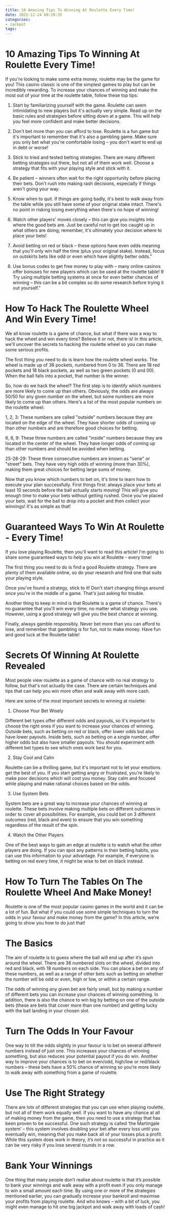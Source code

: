 ```yaml
---
title: 10 Amazing Tips To Winning At Roulette Every Time!
date: 2022-12-24 00:28:35
categories:
- Jackpot
tags:
---
```



#  10 Amazing Tips To Winning At Roulette Every Time!

If you're looking to make some extra money, roulette may be the game for you! This casino classic is one of the simplest games to play but can be incredibly rewarding. To increase your chances of winning and make the most out of your time at the roulette table, follow these top tips:

1. Start by familiarizing yourself with the game. Roulette can seem intimidating to new players but it's actually very simple. Read up on the basic rules and strategies before sitting down at a game. This will help you feel more confident and make better decisions.

2. Don't bet more than you can afford to lose. Roulette is a fun game but it's important to remember that it's also a gambling game. Make sure you only bet what you're comfortable losing – you don't want to end up in debt or worse!

3. Stick to tried and tested betting strategies. There are many different betting strategies out there, but not all of them work well. Choose a strategy that fits with your playing style and stick with it.

4. Be patient – winners often wait for the right opportunity before placing their bets. Don't rush into making rash decisions, especially if things aren't going your way.

5. Know when to quit. If things are going badly, it's best to walk away from the table while you still have some of your original stake intact. There's no point in risking losing everything when there's no hope of winning!

6. Watch other players' moves closely – this can give you insights into where the good bets are. Just be careful not to get too caught up in what others are doing; remember, it's ultimately your decision where to place your bets!

7. Avoid betting on red or black – these options have even odds meaning that you'll only win half the time (plus your original stake). Instead, focus on outskirts bets like odd or even which have slightly better odds."

  8. Use bonus codes to get free money to play with – many online casinos offer bonuses for new players which can be used at the roulette table!   9 Try using multiple betting systems at once for even better chances of winning – this can be a bit complex so do some research before trying it out yourself."

#  How To Hack The Roulette Wheel And Win Every Time!

We all know roulette is a game of chance, but what if there was a way to hack the wheel and win every time? Believe it or not, there is! In this article, we'll uncover the secrets to hacking the roulette wheel so you can make some serious profits.

The first thing you need to do is learn how the roulette wheel works. The wheel is made up of 38 pockets, numbered from 0 to 36. There are 18 red pockets and 18 black pockets, as well as two green pockets (0 and 00). When the ball falls into a pocket, that number is the winner.

So, how do we hack the wheel? The first step is to identify which numbers are more likely to come up than others. Obviously, the odds are always 50/50 for any given number on the wheel, but some numbers are more likely to come up than others. Here's a list of the most popular numbers on the roulette wheel:

1, 2, 3: These numbers are called "outside" numbers because they are located on the edge of the wheel. They have shorter odds of coming up than other numbers and are therefore good choices for betting.

6, 8, 9: These three numbers are called "inside" numbers because they are located in the center of the wheel. They have longer odds of coming up than other numbers and should be avoided when betting.

25-28-29: These three consecutive numbers are known as "serie" or "street" bets. They have very high odds of winning (more than 30%), making them great choices for betting large sums of money.

Now that you know which numbers to bet on, it's time to learn how to execute your plan successfully. First things first: always place your bets at least 10 seconds before the ball actually starts moving! This will give you enough time to make your bets without getting rushed. Once you've placed your bets, wait for the ball to drop into a pocket and then collect your winnings! It's as simple as that!

#  Guaranteed Ways To Win At Roulette - Every Time!

If you love playing Roulette, then you'll want to read this article! I'm going to share some guaranteed ways to help you win at Roulette - every time!

The first thing you need to do is find a good Roulette strategy. There are plenty of them available online, so do your research and find one that suits your playing style.

Once you've found a strategy, stick to it! Don't start changing things around once you're in the middle of a game. That's just asking for trouble.

Another thing to keep in mind is that Roulette is a game of chance. There's no guarantee that you'll win every time, no matter what strategy you use. However, using a good strategy will give you the best chance at winning.

Finally, always gamble responsibly. Never bet more than you can afford to lose, and remember that gambling is for fun, not to make money. Have fun and good luck at the Roulette table!

#  Secrets Of Winning At Roulette Revealed

Most people view roulette as a game of chance with no real strategy to follow, but that's not actually the case. There are certain techniques and tips that can help you win more often and walk away with more cash.

Here are some of the most important secrets to winning at roulette:

1. Choose Your Bet Wisely

Different bet types offer different odds and payouts, so it's important to choose the right ones if you want to increase your chances of winning. Outside bets, such as betting on red or black, offer lower odds but also have lower payouts. Inside bets, such as betting on a single number, offer higher odds but also have smaller payouts. You should experiment with different bet types to see which ones work best for you.

2. Stay Cool and Calm

Roulette can be a thrilling game, but it's important not to let your emotions get the best of you. If you start getting angry or frustrated, you're likely to make poor decisions which will cost you money. Stay calm and focused while playing and make rational choices based on the odds.

3. Use System Bets

System bets are a great way to increase your chances of winning at roulette. These bets involve making multiple bets on different outcomes in order to cover all possibilities. For example, you could bet on 3 different outcomes (red, black and even) to ensure that you win something regardless of the result of the spin.


 4. Watch the Other Players

One of the best ways to gain an edge at roulette is to watch what the other players are doing. If you can spot any patterns in their betting habits, you can use this information to your advantage. For example, if everyone is betting on red every time, it might be wise to bet on black instead.

#  How To Turn The Tables On The Roulette Wheel And Make Money!

Roulette is one of the most popular casino games in the world and it can be a lot of fun. But what if you could use some simple techniques to turn the odds in your favour and make money from the game? In this article, we’re going to show you how to do just that!

# The Basics

The aim of roulette is to guess where the ball will end up after it’s spun around the wheel. There are 36 numbered slots on the wheel, divided into red and black, with 18 numbers on each side. You can place a bet on any of these numbers, as well as a range of other bets such as betting on whether the number will be odd or even, high or low, or within a certain range.

The odds of winning any given bet are fairly small, but by making a number of different bets you can increase your chances of winning something. In addition, there is also the chance to win big by betting on one of the outside bets (these are bets that cover more than one number) and getting lucky with the ball landing in your chosen slot.

# Turn The Odds In Your Favour

One way to tilt the odds slightly in your favour is to bet on several different numbers instead of just one. This increases your chances of winning something, but also reduces your potential payout if you do win. Another way to improve your chances is to bet on even/odd, high/low or red/black numbers – these bets have a 50% chance of winning so you’re more likely to walk away with something from a game of roulette.

# Use The Right Strategy

There are lots of different strategies that you can use when playing roulette, but not all of them work equally well. If you want to have any chance at all of making money from the game, then you need to use a strategy that has been proven to be successful. One such strategy is called ‘the Martingale system’ – this system involves doubling your bet after every loss until you eventually win, meaning that you make back all of your losses plus a profit. While this system does work in theory, it’s not so successful in practice as it can be very risky if you lose several rounds in a row.

# Bank Your Winnings

One thing that many people don’t realise about roulette is that it’s possible to bank your winnings and walk away with a profit even if you only manage to win a small amount each time. By using one or more of the strategies mentioned earlier, you can gradually increase your bankroll and maximise your profits from playing roulette. And who knows – with a bit of luck, you might even manage to hit one big jackpot and walk away with loads of cash!